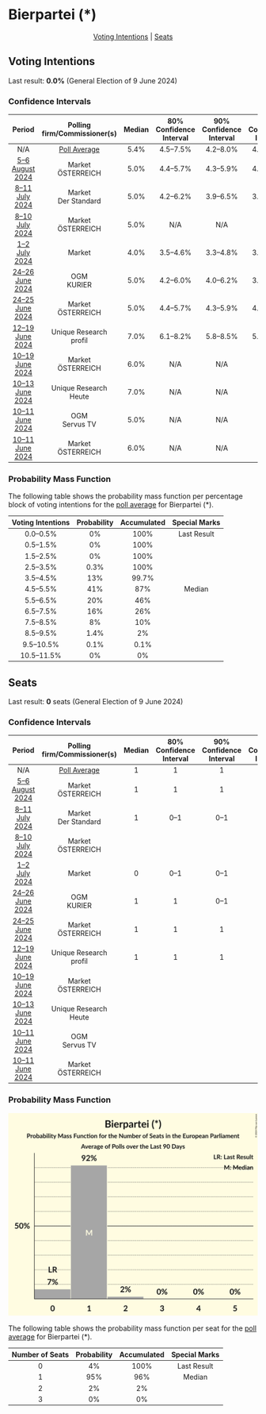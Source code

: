 # Bierpartei (*)

<p align="center"><a href="#voting-intentions">Voting Intentions</a> | <a href="#seats">Seats</a></p>

## Voting Intentions

Last result: **0.0%** (General Election of 9 June 2024)

### Confidence Intervals

| Period     | Polling firm/Commissioner(s) | Median | 80% Confidence Interval | 90% Confidence Interval | 95% Confidence Interval | 99% Confidence Interval |
|:----------:|:----------------:|:-----------:|:-----------------------:|:-----------------------:|:-----------------------:|:-----------------------:|
| N/A | [Poll Average](average.html) | 5.4% | 4.5–7.5% | 4.2–8.0% | 4.0–8.3% | 3.7–9.0% |
| [5–6 August 2024](2024-08-06-Market.html) | Market <br> ÖSTERREICH | 5.0% | 4.4–5.7% | 4.3–5.9% | 4.1–6.1% | 3.9–6.4% |
| [8–11 July 2024](2024-07-11-Market.html) | Market <br> Der Standard | 5.0% | 4.2–6.2% | 3.9–6.5% | 3.7–6.8% | 3.4–7.3% |
| [8–10 July 2024](2024-07-10-Market.html) | Market <br> ÖSTERREICH | 5.0% | N/A | N/A | N/A | N/A |
| [1–2 July 2024](2024-07-02-Market.html) | Market | 4.0% | 3.5–4.6% | 3.3–4.8% | 3.2–5.0% | 3.0–5.3% |
| [24–26 June 2024](2024-06-26-OGM.html) | OGM <br> KURIER | 5.0% | 4.2–6.0% | 4.0–6.2% | 3.8–6.5% | 3.5–7.0% |
| [24–25 June 2024](2024-06-25-Market.html) | Market <br> ÖSTERREICH | 5.0% | 4.4–5.7% | 4.3–5.9% | 4.1–6.1% | 3.9–6.4% |
| [12–19 June 2024](2024-06-19-UniqueResearch.html) | Unique Research <br> profil | 7.0% | 6.1–8.2% | 5.8–8.5% | 5.6–8.8% | 5.2–9.4% |
| [10–19 June 2024](2024-06-19-Market.html) | Market <br> ÖSTERREICH | 6.0% | N/A | N/A | N/A | N/A |
| [10–13 June 2024](2024-06-13-UniqueResearch.html) | Unique Research <br> Heute | 7.0% | N/A | N/A | N/A | N/A |
| [10–11 June 2024](2024-06-11-OGM.html) | OGM <br> Servus TV | 5.0% | N/A | N/A | N/A | N/A |
| [10–11 June 2024](2024-06-11-Market.html) | Market <br> ÖSTERREICH | 6.0% | N/A | N/A | N/A | N/A |

### Probability Mass Function

The following table shows the probability mass function per percentage block of voting intentions for the [poll average](average.html) for Bierpartei (*).

| Voting Intentions | Probability | Accumulated | Special Marks |
|:-----------------:|:-----------:|:-----------:|:-------------:|
| 0.0–0.5% | 0% | 100% | Last Result |
| 0.5–1.5% | 0% | 100% |  |
| 1.5–2.5% | 0% | 100% |  |
| 2.5–3.5% | 0.3% | 100% |  |
| 3.5–4.5% | 13% | 99.7% |  |
| 4.5–5.5% | 41% | 87% | Median |
| 5.5–6.5% | 20% | 46% |  |
| 6.5–7.5% | 16% | 26% |  |
| 7.5–8.5% | 8% | 10% |  |
| 8.5–9.5% | 1.4% | 2% |  |
| 9.5–10.5% | 0.1% | 0.1% |  |
| 10.5–11.5% | 0% | 0% |  |


## Seats

Last result: **0** seats (General Election of 9 June 2024)

### Confidence Intervals

| Period     | Polling firm/Commissioner(s) | Median | 80% Confidence Interval | 90% Confidence Interval | 95% Confidence Interval | 99% Confidence Interval |
|:----------:|:----------------:|:------:|:-----------------------:|:-----------------------:|:-----------------------:|:-----------------------:|
| N/A | [Poll Average](average.html) | 1 | 1 | 1 | 0–1 | 0–2 |
| [5–6 August 2024](2024-08-06-Market.html) | Market <br> ÖSTERREICH | 1 | 1 | 1 | 0–1 | 0–1 |
| [8–11 July 2024](2024-07-11-Market.html) | Market <br> Der Standard | 1 | 0–1 | 0–1 | 0–1 | 0–1 |
| [8–10 July 2024](2024-07-10-Market.html) | Market <br> ÖSTERREICH |  |  |  |  |  |
| [1–2 July 2024](2024-07-02-Market.html) | Market | 0 | 0–1 | 0–1 | 0–1 | 0–1 |
| [24–26 June 2024](2024-06-26-OGM.html) | OGM <br> KURIER | 1 | 1 | 0–1 | 0–1 | 0–1 |
| [24–25 June 2024](2024-06-25-Market.html) | Market <br> ÖSTERREICH | 1 | 1 | 1 | 0–1 | 0–1 |
| [12–19 June 2024](2024-06-19-UniqueResearch.html) | Unique Research <br> profil | 1 | 1 | 1 | 1–2 | 1–2 |
| [10–19 June 2024](2024-06-19-Market.html) | Market <br> ÖSTERREICH |  |  |  |  |  |
| [10–13 June 2024](2024-06-13-UniqueResearch.html) | Unique Research <br> Heute |  |  |  |  |  |
| [10–11 June 2024](2024-06-11-OGM.html) | OGM <br> Servus TV |  |  |  |  |  |
| [10–11 June 2024](2024-06-11-Market.html) | Market <br> ÖSTERREICH |  |  |  |  |  |

### Probability Mass Function

![Graph with seats probability mass function not yet produced](average-seats-pmf-bierpartei.png "Seats Probability Mass Function")

The following table shows the probability mass function per seat for the [poll average](average.html) for Bierpartei (*).

| Number of Seats | Probability | Accumulated | Special Marks |
|:---------------:|:-----------:|:-----------:|:-------------:|
| 0 | 4% | 100% | Last Result |
| 1 | 95% | 96% | Median |
| 2 | 2% | 2% |  |
| 3 | 0% | 0% |  |


